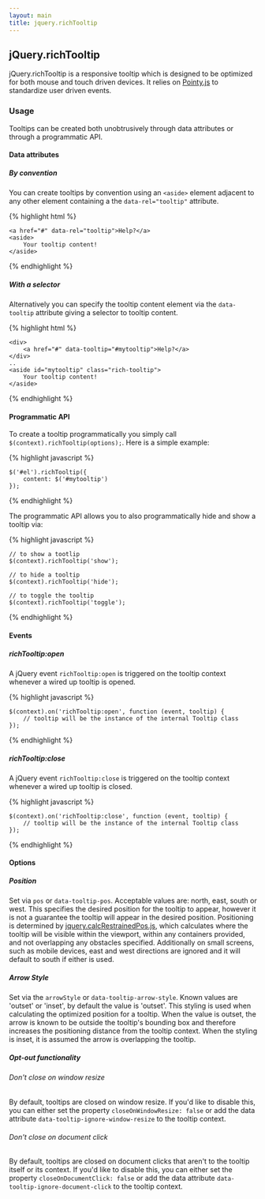```yaml
---
layout: main
title: jquery.richTooltip
---
```


## jQuery.richTooltip

jQuery.richTooltip is a responsive tooltip which is designed to be optimized for both mouse and touch driven devices. It relies on [Pointy.js](https://github.com/vistaprint/PointyJS) to standardize user driven events.

### Usage

Tooltips can be created both unobtrusively through data attributes or through a programmatic API.

#### Data attributes

##### By convention

You can create tooltips by convention using an ``<aside>`` element adjacent to any other element containing a the ``data-rel="tooltip"`` attribute.

{% highlight html %}

	<a href="#" data-rel="tooltip">Help?</a>
	<aside>
		Your tooltip content!
	</aside>

{% endhighlight %}

##### With a selector

Alternatively you can specify the tooltip content element via the ``data-tooltip`` attribute giving a selector to tooltip content.

{% highlight html %}

	<div>
		<a href="#" data-tooltip="#mytooltip">Help?</a>
	</div>
	..
	<aside id="mytooltip" class="rich-tooltip">
		Your tooltip content!
	</aside>

{% endhighlight %}

#### Programmatic API

To create a tooltip programmatically you simply call ``$(context).richTooltip(options);``. Here is a simple example:

{% highlight javascript %}

	$('#el').richTooltip({
		content: $('#mytooltip')
	});

{% endhighlight %}

The programmatic API allows you to also programmatically hide and show a tooltip via:

{% highlight javascript %}

	// to show a tootlip
	$(context).richTooltip('show');

	// to hide a tooltip
	$(context).richTooltip('hide');

	// to toggle the tooltip
	$(context).richTooltip('toggle');

{% endhighlight %}

#### Events

##### richTooltip:open

A jQuery event ``richTooltip:open`` is triggered on the tooltip context whenever a wired up tooltip is opened.

{% highlight javascript %}

	$(context).on('richTooltip:open', function (event, tooltip) {
		// tooltip will be the instance of the internal Tooltip class
	});

{% endhighlight %}

##### richTooltip:close

A jQuery event ``richTooltip:close`` is triggered on the tooltip context whenever a wired up tooltip is closed.

{% highlight javascript %}

	$(context).on('richTooltip:close', function (event, tooltip) {
		// tooltip will be the instance of the internal Tooltip class
	});

{% endhighlight %}

#### Options

##### Position

Set via ``pos`` or ``data-tooltip-pos``. Acceptable values are: north, east, south or west. This specifies the desired position for the tooltip to appear, however it is not a guarantee the tooltip will appear in the desired position. Positioning is determined by [jquery.calcRestrainedPos.js](https://github.com/vistaprint/SkinnyJS/blob/master/js/jquery.calcRestrainedPos.js), which calculates where the tooltip will be visible within the viewport, within any containers provided, and not overlapping any obstacles specified. Additionally on small screens, such as mobile devices, east and west directions are ignored and it will default to south if either is used.

##### Arrow Style

Set via the ``arrowStyle`` or ``data-tooltip-arrow-style``. Known values are 'outset' or 'inset', by default the value is 'outset'. This styling is used when calculating the optimized position for a tooltip. When the value is outset, the arrow is known to be outside the tooltip's bounding box and therefore increases the positioning distance from the tooltip context. When the styling is inset, it is assumed the arrow is overlapping the tooltip.

##### Opt-out functionality

###### Don't close on window resize

By default, tooltips are closed on window resize. If you'd like to disable this, you can either set the property ``closeOnWindowResize: false`` or add the data attribute ``data-tooltip-ignore-window-resize`` to the tooltip context.

###### Don't close on document click

By default, tooltips are closed on document clicks that aren't to the tooltip itself or its context. If you'd like to disable this, you can either set the property ``closeOnDocumentClick: false`` or add the data attribute ``data-tooltip-ignore-document-click`` to the tooltip context.